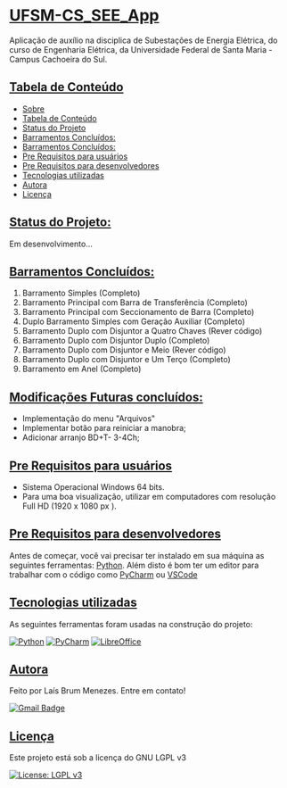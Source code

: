 # [UFSM-CS_SEE_App](#UFSM-CS_SEE_App)
Aplicação de auxílio na disciplica de Subestações de Energia Elétrica, do curso de Engenharia Elétrica, da Universidade Federal de Santa Maria - Campus Cachoeira do Sul.

## [Tabela de Conteúdo](#tabela-de-conteúdo)
<!--ts-->
   * [Sobre](https://github.com/laisbrme/UFSM-CS_SEE_App/blob/main/README.md#UFSM-CS_SEE_App)
   * [Tabela de Conteúdo](https://github.com/laisbrme/UFSM-CS_SEE_App/blob/main/README.md#tabela-de-conteudo)
   * [Status do Projeto](https://github.com/laisbrme/UFSM-CS_SEE_App/blob/main/README.md#status-do-projeto)
   * [Barramentos Concluídos:](https://github.com/laisbrme/UFSM-CS_SEE_App/blob/main/README.md#barramentos-concluidos)
   * [Barramentos Concluídos:](https://github.com/laisbrme/UFSM-CS_SEE_App/blob/main/README.md#modificacoes-futuras)
   * [Pre Requisitos para usuários](https://github.com/laisbrme/UFSM-CS_SEE_App/blob/main/README.md#pre-requisitos-para-usuario)
   * [Pre Requisitos para desenvolvedores](https://github.com/laisbrme/UFSM-CS_SEE_App/blob/main/README.md#pre-requisitos-para-desenvolvedores)
   * [Tecnologias utilizadas](https://github.com/laisbrme/UFSM-CS_SEE_App/blob/main/README.md#tecnologias-utilizadas)
   * [Autora](https://github.com/laisbrme/UFSM-CS_SEE_App/blob/main/README.md#autora)
   * [Licença](https://github.com/laisbrme/UFSM-CS_SEE_App/blob/main/README.md#licença)
<!--te-->

## [Status do Projeto:](#status-do-projeto)
Em desenvolvimento...

## [Barramentos Concluídos:](#barramentos-concluidos)
1. Barramento Simples (Completo)
2. Barramento Principal com Barra de Transferência (Completo)
3. Barramento Principal com Seccionamento de Barra (Completo)
4. Duplo Barramento Simples com Geração Auxiliar (Completo)
5. Barramento Duplo com Disjuntor a Quatro Chaves (Rever código)
6. Barramento Duplo com Disjuntor Duplo (Completo)
7. Barramento Duplo com Disjuntor e Meio (Rever código)
8. Barramento Duplo com Disjuntor e Um Terço (Completo)
9. Barramento em Anel (Completo)

## [Modificações Futuras concluídos:](#modificacoes-futuras)
- Implementação do menu "Arquivos"
- Implementar botão para reiniciar a manobra;
- Adicionar arranjo BD+T- 3-4Ch;


## [Pre Requisitos para usuários](#pre-requisitos-para-usuario)
- Sistema Operacional Windows 64 bits.
- Para uma boa visualização, utilizar em computadores com resolução Full HD (1920 x 1080 px
).


## [Pre Requisitos para desenvolvedores](#pre-requisitos-para-desenvolvedores)
Antes de começar, você vai precisar ter instalado em sua máquina as seguintes ferramentas:
[Python](https://www.python.org/). 
Além disto é bom ter um editor para trabalhar com o código como [PyCharm](https://www.jetbrains.com/pt-br/pycharm/) ou [VSCode](https://code.visualstudio.com/)


## [Tecnologias utilizadas](#tecnologias-utilizadas)

As seguintes ferramentas foram usadas na construção do projeto:

[![Python](https://img.shields.io/badge/python-3670A0?style=for-the-badge&logo=python&logoColor=ffdd54)](https://www.jetbrains.com/pt-br/pycharm/)
[![PyCharm](https://img.shields.io/badge/pycharm-143?style=for-the-badge&logo=pycharm&logoColor=black&color=black&labelColor=green)](https://www.python.org/)
[![LibreOffice](https://img.shields.io/badge/LibreOffice-%2318A303?style=for-the-badge&logo=LibreOffice&logoColor=white)](https://pt-br.libreoffice.org/)

## [Autora](#autora)

Feito por Laís Brum Menezes. Entre em contato!

[![Gmail Badge](https://img.shields.io/badge/-lais.brum@acad.ufsm.br-c14438?style=flat-square&logo=Gmail&logoColor=white&link=mailto:lais.brum@acad.ufsm.br)](mailto:lais.brum@acad.ufsm.br)

## [Licença](#licença)
Este projeto está sob a licença do GNU LGPL v3

[![License: LGPL v3](https://img.shields.io/badge/License-LGPL%20v3-blue.svg)](https://github.com/laisbrme/UFSM-CS_SEE_App/blob/5e58c8014d30dfc414e16a3f3cf55f8472f37b0e/LICENSE) 
